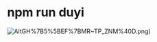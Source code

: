
# npm run duyi

![Alt](https://github.com/huangxinl/webpack-shop/blob/master/JV%7D)GH%7B5%5BEF%7BMR~TP_ZNM%40D.png)
